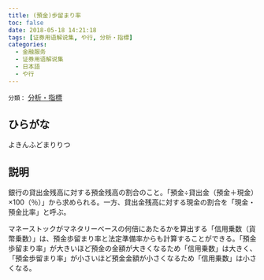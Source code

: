 ```yaml
---
title: (預金)歩留まり率
toc: false
date: 2018-05-18 14:21:18
tags: [证券用语解说集, や行, 分析・指標]
categories:
  - 金融服务
  - 证券用语解说集
  - 日本語
  - や行
---
```


`分類：` [分析・指標](/tags/分析・指標/)

## ひらがな

よきんふどまりりつ

## 説明

銀行の貸出金残高に対する預金残高の割合のこと。「預金÷貸出金（預金＋現金）×100（％）」から求められる。一方、貸出金残高に対する現金の割合を「現金・預金比率」と呼ぶ。

マネーストックがマネタリーベースの何倍にあたるかを算出する「信用乗数（貨幣乗数）」は、預金歩留まり率と法定準備率からも計算することができる。「預金歩留まり率」が大きいほど預金の金額が大きくなるため「信用乗数」は大きく、「預金歩留まり率」が小さいほど預金金額が小さくなるため「信用乗数」は小さくなる。
